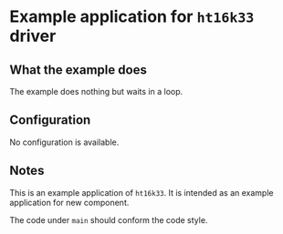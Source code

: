 # Example application for `ht16k33` driver

## What the example does

The example does nothing but waits in a loop.

## Configuration

No configuration is available.

## Notes

This is an example application of `ht16k33`. It is intended as an example
application for new component.

The code under `main` should conform the code style.
